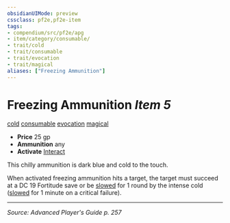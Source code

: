 ```yaml
---
obsidianUIMode: preview
cssclass: pf2e,pf2e-item
tags:
- compendium/src/pf2e/apg
- item/category/consumable/
- trait/cold
- trait/consumable
- trait/evocation
- trait/magical
aliases: ["Freezing Ammunition"]
---
```

# Freezing Ammunition *Item 5*  
[cold](cold.md "Cold Energy & Element Trait")  [consumable](consumable.md "Consumable Item Trait")  [evocation](evocation.md "Evocation School Trait")  [magical](magical.md "Magical Item Trait")  

- **Price** 25 gp
- **Ammunition** any
- **Activate** [Interact](interact.md)

This chilly ammunition is dark blue and cold to the touch.

When activated freezing ammunition hits a target, the target must succeed at a DC 19 Fortitude save or be [slowed](conditions.md#Slowed) for 1 round by the intense cold ([slowed](conditions.md#Slowed) for 1 minute on a critical failure).


---
*Source: Advanced Player's Guide p. 257*